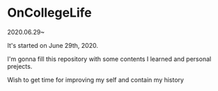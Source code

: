 # OnCollegeLife
2020.06.29~  

It's started on June 29th, 2020.


I'm gonna fill this repository with some contents I learned and personal prejects.



Wish to get time for improving my self and contain my history
